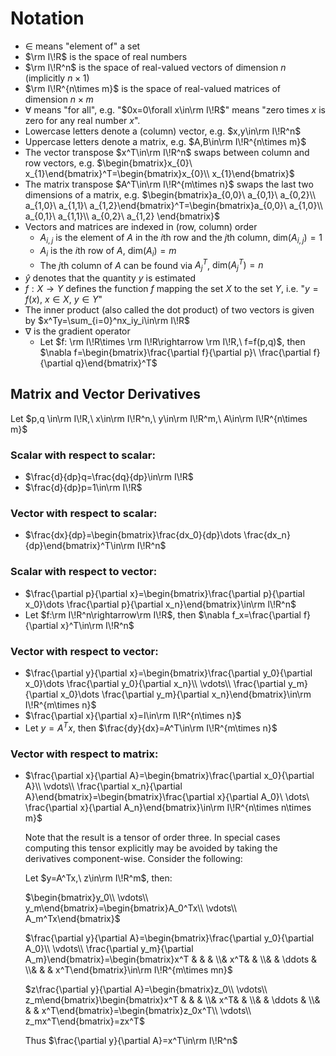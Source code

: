 # Notation
- $\in$ means "element of" a set
- $\rm I\!R$ is the space of real numbers
- $\rm I\!R^n$ is the space of real-valued vectors of dimension $n$ (implicitly $n\times 1$)
- $\rm I\!R^{n\times m}$ is the space of real-valued matrices of dimension $n\times m$
- $\forall$ means "for all", e.g. "$0x=0\forall x\in\rm I\!R$" means "zero times $x$ is zero for any real number $x$".
- Lowercase letters denote a (column) vector, e.g. $x,y\in\rm I\!R^n$
- Uppercase letters denote a matrix, e.g. $A,B\in\rm I\!R^{n\times m}$
- The vector transpose $x^T\in\rm I\!R^n$ swaps between column and row vectors, e.g. $\begin{bmatrix}x_{0}\ x_{1}\end{bmatrix}^T=\begin{bmatrix}x_{0}\\ x_{1}\end{bmatrix}$
- The matrix transpose $A^T\in\rm I\!R^{m\times n}$ swaps the last two dimensions of a matrix, e.g. $\begin{bmatrix}a_{0,0}\ a_{0,1}\ a_{0,2}\\ a_{1,0}\ a_{1,1}\ a_{1,2}\end{bmatrix}^T=\begin{bmatrix}a_{0,0}\ a_{1,0}\\ a_{0,1}\ a_{1,1}\\ a_{0,2}\ a_{1,2} \end{bmatrix}$
- Vectors and matrices are indexed in (row, column) order
    * $A_{i,j}$ is the element of $A$ in the $i$th row and the $j$th column, $\text{dim}(A_{i,j})=1$
    * $A_i$ is the $i$th row of $A$, $\text{dim}(A_i)=m$
    * The $j$th column of $A$ can be found via $A_j^T$, $\text{dim}(A_j^T)=n$
- $\hat y$ denotes that the quantity $y$ is estimated
- $f:X\rightarrow Y$ defines the function $f$ mapping the set $X$ to the set $Y$, i.e. "$y=f(x),\ x\in X,\ y\in Y$"
- The inner product (also called the dot product) of two vectors is given by $x^Ty=\sum_{i=0}^nx_iy_i\in\rm I\!R$
- $\nabla$ is the gradient operator
    * Let $f: \rm I\!R\times \rm I\!R\rightarrow \rm I\!R,\ f=f(p,q)$, then $\nabla f=\begin{bmatrix}\frac{\partial f}{\partial p}\ \frac{\partial f}{\partial q}\end{bmatrix}^T$

## Matrix and Vector Derivatives
Let $p,q \in\rm I\!R,\ x\in\rm I\!R^n,\ y\in\rm I\!R^m,\ A\in\rm I\!R^{n\times m}$

### Scalar with respect to scalar:
- $\frac{d}{dp}q=\frac{dq}{dp}\in\rm I\!R$
- $\frac{d}{dp}p=1\in\rm I\!R$

### Vector with respect to scalar:
- $\frac{dx}{dp}=\begin{bmatrix}\frac{dx_0}{dp}\dots \frac{dx_n}{dp}\end{bmatrix}^T\in\rm I\!R^n$

### Scalar with respect to vector:
- $\frac{\partial p}{\partial x}=\begin{bmatrix}\frac{\partial p}{\partial x_0}\dots \frac{\partial p}{\partial x_n}\end{bmatrix}\in\rm I\!R^n$
- Let $f:\rm I\!R^n\rightarrow\rm I\!R$, then $\nabla f_x=\frac{\partial f}{\partial x}^T\in\rm I\!R^n$

### Vector with respect to vector:
- $\frac{\partial y}{\partial x}=\begin{bmatrix}\frac{\partial y_0}{\partial x_0}\dots \frac{\partial y_0}{\partial x_n}\\ \vdots\\ \frac{\partial y_m}{\partial x_0}\dots \frac{\partial y_m}{\partial x_n}\end{bmatrix}\in\rm I\!R^{m\times n}$
- $\frac{\partial x}{\partial x}=I\in\rm I\!R^{n\times n}$
- Let $y=A^Tx$, then $\frac{dy}{dx}=A^T\in\rm I\!R^{m\times n}$

### Vector with respect to matrix:
- $\frac{\partial x}{\partial A}=\begin{bmatrix}\frac{\partial x_0}{\partial A}\\ \vdots\\ \frac{\partial x_n}{\partial A}\end{bmatrix}=\begin{bmatrix}\frac{\partial x}{\partial A_0}\ \dots\ \frac{\partial x}{\partial A_n}\end{bmatrix}\in\rm I\!R^{n\times n\times m}$

    Note that the result is a tensor of order three. In special cases computing this tensor explicitly may be avoided by taking the derivatives component-wise. Consider the following:

    Let $y=A^Tx,\ z\in\rm I\!R^m$, then:
        
    $\begin{bmatrix}y_0\\ \vdots\\ y_m\end{bmatrix}=\begin{bmatrix}A_0^Tx\\ \vdots\\ A_m^Tx\end{bmatrix}$

    $\frac{\partial y}{\partial A}=\begin{bmatrix}\frac{\partial y_0}{\partial A_0}\\ \vdots\\ \frac{\partial y_m}{\partial A_m}\end{bmatrix}=\begin{bmatrix}x^T &  &  &   \\&  x^T&  &  \\&  & \ddots  &  \\&  &  & x^T\end{bmatrix}\in\rm I\!R^{m\times mn}$

    $z\frac{\partial y}{\partial A}=\begin{bmatrix}z_0\\ \vdots\\ z_m\end{bmatrix}\begin{bmatrix}x^T &  &  &   \\&  x^T&  &  \\&  & \ddots  &  \\&  &  & x^T\end{bmatrix}=\begin{bmatrix}z_0x^T\\ \vdots\\ z_mx^T\end{bmatrix}=zx^T$

    Thus $\frac{\partial y}{\partial A}=x^T\in\rm I\!R^n$
